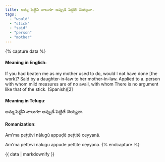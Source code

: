 ```yaml
---
title: అమ్మ పెట్టేవి నాలుగూ అప్పుడే పెట్టితే చెయ్యనా.
tags:
  - "would"
  - "stick"
  - "said"
  - "person"
  - "mother"
---
```


{% capture data %}
#### Meaning in English:
If you had beaten me as my mother used to do, would I not have done [the work]?
Said by a daughter-in-law to her mother-in-law.
Applied to a. person with whom mild measures are of no avail, with whom
There is no argument like that of the stick. (Spanish)[2]

#### Meaning in Telugu:
అమ్మ పెట్టేవి నాలుగూ అప్పుడే పెట్టితే చెయ్యనా.

#### Romanization:
Am'ma peṭṭēvi nālugū appuḍē peṭṭitē ceyyanā.

Am'ma pettevi nalugu appude pettite ceyyana.
{% endcapture %}

{{ data | markdownify }}

